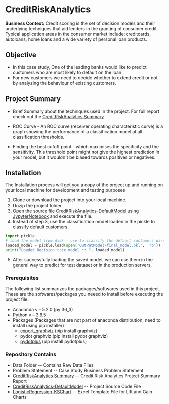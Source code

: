 # CreditRiskAnalytics

**Business Context:** Credit  scoring  is  the  set  of  decision  models  and  their  underlying  techniques that  aid  lenders  in  the  granting  of  consumer  credit. Typical application areas in the consumer market include: creditcards, autoloans, home loans and a wide variety of personal loan products.

## Objective
- In this case study, One of the leading banks would like to predict customers who are most likely to default on the loan. 
- For new customers we need to decide whether to extend credit or not by analyzing the behaviour of existing customers.

## Project Summary
- Brief Summary about the techniques used in the project. For full report check out the [CreditRiskAnalytics Summary](CreditRiskAnalytics_Summary.pdf)

- ROC Curve - An ROC curve (receiver operating characteristic curve) is a graph showing the performance of a classification model at all classification thresholds.
- Finding the best cufoff point - which maximises the specificity and the sensitivity. This threshold point might not give the highest   prediction in your model, but it wouldn't be biased towards positives or negatives.

## Installation
The Installation process will get you a copy of the project up and running on your local machine for development and testing purposes
1. Clone or download the project into your local machine.
2. Unzip the project folder.
3. Open the source file [CreditRiskAnalytics-DefaultModel](CreditRiskAnalytics-DefaultModel.ipynb) using [JypyterNotebook](http://jupyter.org/) and execute the file.
4. Instead of step 3, use the classification model loaded in the pickle to classify default customers.

```python
import pickle
# load the model from disk - use to classify the default customers directly
loaded_model = pickle.load(open('OutPutModel/final_model.pkl', 'rb'))
print("Loaded Decision tree model :: ", loaded_model)
```
5. After successfully loading the saved model, we can use them in the general way to predict for test dataset or in the production servers.

### Prerequisites
The following list summarizes the packages/softwares used in this project. These are the softwares/packages you neeed to install before executing the project file.
* Anaconda v – 5.2.0 (py 36_3) 
* Python v – 3.6.5 
* Packages (Packages that are not part of anaconda distribution, need to install using pip installer) 
  * [export_graphviz](https://pypi.org/project/graphviz/)  (pip install graphviz)
  * pydot graphviz  (pip install pydot graphviz) 
  * [pydotplus](https://pypi.org/project/pydotplus/) (pip install pydotplus)

### Repository Contains
 - Data Folder -- Contains Raw Data Files
 - Problem Statement -- Case Study Business Problem Statement
 - [CreditRiskAnalytics Summary](CreditRiskAnalytics_Summary.pdf) -- Credit Risk Analytics Project Summary Report
 - [CreditRiskAnalytics-DefaultModel](CreditRiskAnalytics-DefaultModel.ipynb) -- Project Source Code File
 - [LogisticRegression-KSChart](LogisticRegression-KSChart.xlsx) -- Excel Template File for Lift and Gain Charts
